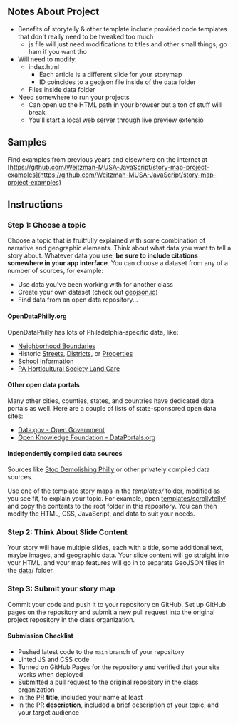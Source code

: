 ## Notes About Project

-   Benefits of storytelly & other template include provided code templates that don't really need to be tweaked too much
    -   js file will just need modifications to titles and other small things; go ham if you want tho
-   Will need to modify:
    -   index.html
        -   Each article is a different slide for your storymap
        -   ID coincides to a geojson file inside of the data folder
    -   Files inside data folder
-   Need somewhere to run your projects
    -   Can open up the HTML path in your browser but a ton of stuff will break
    -   You'll start a local web server through live preview extensio 

  

## Samples

Find examples from previous years and elsewhere on the internet at [https://github.com/Weitzman-MUSA-JavaScript/story-map-project-examples](https://github.com/Weitzman-MUSA-JavaScript/story-map-project-examples)

## Instructions

### Step 1: Choose a topic

Choose a topic that is fruitfully explained with some combination of narrative and geographic elements. Think about what data you want to tell a story about. Whatever data you use, **be sure to include citations somewhere in your app interface**. You can choose a dataset from any of a number of sources, for example:

-   Use data you've been working with for another class
-   Create your own dataset (check out [geojson.io](https://geojson.io))
-   Find data from an open data repository...

#### OpenDataPhilly.org

OpenDataPhilly has lots of Philadelphia-specific data, like:

-   [Neighborhood Boundaries](https://opendataphilly.org/dataset/philadelphia-neighborhoods)
-   Historic [Streets](https://opendataphilly.org/dataset/historic-streets), [Districts](https://opendataphilly.org/dataset/philadelphia-registered-historic-districts), or [Properties](https://opendataphilly.org/dataset/philadelphia-registered-historic-sites)
-   [School Information](https://opendataphilly.org/dataset/school-information-data)
-   [PA Horticultural Society Land Care](https://opendataphilly.org/dataset/land-care)

#### Other open data portals

Many other cities, counties, states, and countries have dedicated data portals as well. Here are a couple of lists of state-sponsored open data sites:

-   [Data.gov - Open Government](https://data.gov/open-gov/)
-   [Open Knowledge Foundation - DataPortals.org](https://dataportals.org/)

#### Independently compiled data sources

Sources like [Stop Demolishing Philly](https://www.stopdemolishingphilly.com/map/) or other privately compiled data sources.

Use one of the template story maps in the *templates/* folder, modified as you see fit, to explain your topic. For example, open [templates/scrollytelly/](templates/scrollytelly/) and copy the contents to the root folder in this repository. You can then modify the HTML, CSS, JavaScript, and data to suit your needs.

### Step 2: Think About Slide Content

Your story will have multiple slides, each with a title, some additional text, maybe images, and geographic data. Your slide content will go straight into your HTML, and your map features will go in to separate GeoJSON files in the [data/](data/) folder.

### Step 3: Submit your story map

Commit your code and push it to your repository on GitHub. Set up GitHub pages on the repository and submit a new pull request into the original project repository in the class organization.

#### Submission Checklist

-    Pushed latest code to the `main` branch of your repository
-    Linted JS and CSS code
-    Turned on GitHub Pages for the repository and verified that your site works when deployed
-    Submitted a pull request to the original repository in the class organization
-    In the PR **title**, included your name at least
-    In the PR **description**, included a brief description of your topic, and your target audience